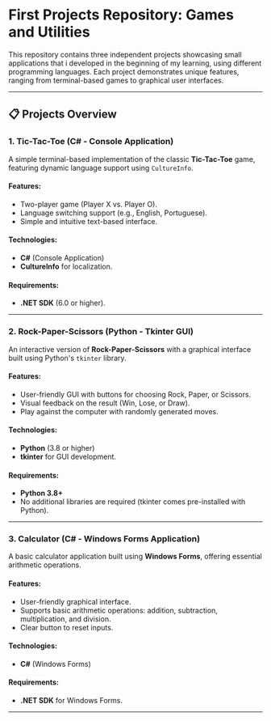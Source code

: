 # First Projects Repository: Games and Utilities

This repository contains three independent projects showcasing small applications that i developed in the beginning of my learning, using different programming languages. Each project demonstrates unique features, ranging from terminal-based games to graphical user interfaces.

---

## 📋 Projects Overview

### 1. **Tic-Tac-Toe (C# - Console Application)**
A simple terminal-based implementation of the classic **Tic-Tac-Toe** game, featuring dynamic language support using `CultureInfo`.

#### **Features**:
- Two-player game (Player X vs. Player O).
- Language switching support (e.g., English, Portuguese).
- Simple and intuitive text-based interface.

#### **Technologies**:
- **C#** (Console Application)
- **CultureInfo** for localization.

#### **Requirements**:
- **.NET SDK** (6.0 or higher).

---

### 2. **Rock-Paper-Scissors (Python - Tkinter GUI)**
An interactive version of **Rock-Paper-Scissors** with a graphical interface built using Python's `tkinter` library.

#### **Features**:
- User-friendly GUI with buttons for choosing Rock, Paper, or Scissors.
- Visual feedback on the result (Win, Lose, or Draw).
- Play against the computer with randomly generated moves.

#### **Technologies**:
- **Python** (3.8 or higher)
- **tkinter** for GUI development.

#### **Requirements**:
- **Python 3.8+**
- No additional libraries are required (tkinter comes pre-installed with Python).

---

### 3. **Calculator (C# - Windows Forms Application)**
A basic calculator application built using **Windows Forms**, offering essential arithmetic operations.

#### **Features**:
- User-friendly graphical interface.
- Supports basic arithmetic operations: addition, subtraction, multiplication, and division.
- Clear button to reset inputs.

#### **Technologies**:
- **C#** (Windows Forms)

#### **Requirements**:
- **.NET SDK** for Windows Forms.

---


